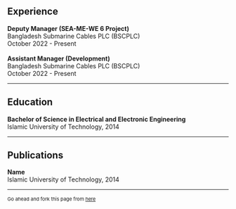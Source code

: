## Experience

**Deputy Manager (SEA-ME-WE 6 Project)** <br>
Bangladesh Submarine Cables PLC (BSCPLC) <br>
October 2022 - Present
<br><br>
**Assistant Manager (Development)** <br>
Bangladesh Submarine Cables PLC (BSCPLC) <br>
October 2022 - Present

---

## Education

**Bachelor of Science in Electrical and Electronic Engineering** <br>
Islamic University of Technology, 2014

---

## Publications

**Name** <br>
Islamic University of Technology, 2014

---
<p style="font-size:11px">Go ahead and fork this page from <a href="https://github.com/muntasimulhaque/muntasimulhaque.github.io">here</a></p>
<!-- Remove above link if you don't want to attibute -->
